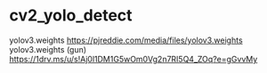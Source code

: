 # cv2_yolo_detect

yolov3.weights https://pjreddie.com/media/files/yolov3.weights
yolov3.weights (gun) https://1drv.ms/u/s!Aj0l1DM1G5wOm0Vg2n7RI5Q4_ZOq?e=gGvvMy